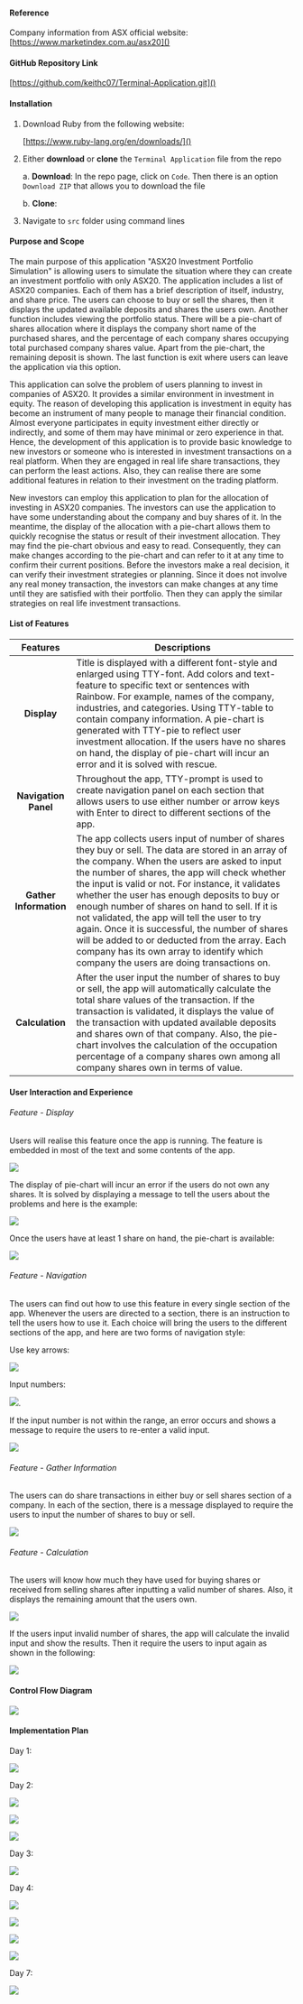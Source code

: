 #### **Reference**

Company information from ASX official website: [https://www.marketindex.com.au/asx20]()

#### **GitHub Repository Link**

[https://github.com/keithc07/Terminal-Application.git]()

#### Installation

1. Download Ruby from the following website:

   [https://www.ruby-lang.org/en/downloads/]()
2. Either **download** or **clone** the `Terminal Application` file from the repo

   a. **Download**: In the repo page, click on `Code`. Then there is an option `Download ZIP` that allows you to download the file

   b. **Clone**:
3. Navigate to `src` folder using command lines

#### **Purpose and Scope**

The main purpose of this application "ASX20 Investment Portfolio Simulation" is allowing users to simulate the situation where they can create an investment portfolio with only ASX20. The application includes a list of ASX20 companies. Each of them has a brief description of itself, industry, and share price. The users can choose to buy or sell the shares, then it displays the updated available deposits and shares the users own. Another function includes viewing the portfolio status. There will be a pie-chart of shares allocation where it displays the company short name of the purchased shares, and the percentage of each company shares occupying total purchased company shares value. Apart from the pie-chart, the remaining deposit is shown. The last function is exit where users can leave the application via this option.

This application can solve the problem of users planning to invest in companies of ASX20. It provides a similar environment in investment in equity. The reason of developing this application is investment in equity has become an instrument of many people to manage their financial condition. Almost everyone participates in equity investment either directly or indirectly, and some of them may have minimal or zero experience in that. Hence, the development of this application is to provide basic knowledge to new investors or someone who is interested in investment transactions on a real platform. When they are engaged in real life share transactions, they can perform the least actions. Also, they can realise there are some additional features in relation to their investment on the trading platform.

New investors can employ this application to plan for the allocation of investing in ASX20 companies. The investors can use the application to have some understanding about the company and buy shares of it. In the meantime, the display of the allocation with a pie-chart allows them to quickly recognise the status or result of their investment allocation. They may find the pie-chart obvious and easy to read. Consequently, they can make changes according to the pie-chart and can refer to it at any time to confirm their current positions. Before the investors make a real decision, it can verify their investment strategies or planning. Since it does not involve any real money transaction, the investors can make changes at any time until they are satisfied with their portfolio. Then they can apply the similar strategies on real life investment transactions.

#### **List of Features**

|           Features           | Descriptions                                                                                                                                                                                                                                                                                                                                                                                                                                                                                                                                                                                                |
| :--------------------------: | ----------------------------------------------------------------------------------------------------------------------------------------------------------------------------------------------------------------------------------------------------------------------------------------------------------------------------------------------------------------------------------------------------------------------------------------------------------------------------------------------------------------------------------------------------------------------------------------------------------- |
|      **Display**      | Title is displayed with a different font-style and enlarged using TTY-font. Add colors and text-feature to specific text or sentences with Rainbow. For example, names of the company, industries, and categories. Using TTY-table to contain company information. A pie-chart is generated with TTY-pie to reflect user investment allocation. If the users have no shares on hand, the display of pie-chart will incur an error and it is solved with rescue.                                                                                                                                             |
|  **Navigation Panel**  | Throughout the app, TTY-prompt is used to create navigation panel on each section that allows users to use either number or arrow keys with Enter to direct to different sections of the app.                                                                                                                                                                                                                                                                                                                                                                                                               |
| **Gather Information** | The app collects users input of number of shares they buy or sell. The data are stored in an array of the company. When the users are asked to input the number of shares, the app will check whether the input is valid or not. For instance, it validates whether the user has enough deposits to buy or enough number of shares on hand to sell. If it is not validated, the app will tell the user to try again. Once it is successful, the number of shares will be added to or deducted from the array. Each company has its own array to identify which company the users are doing transactions on. |
|    **Calculation**    | After the user input the number of shares to buy or sell, the app will automatically calculate the total share values of the transaction. If the transaction is validated, it displays the value of the transaction with updated available deposits and shares own of that company. Also, the pie-chart involves the calculation of the occupation percentage of a company shares own among all company shares own in terms of value.                                                                                                                                                                       |

#### **User Interaction and Experience**

###### Feature - Display

Users will realise this feature once the app is running. The feature is embedded in most of the text and some contents of the app.

![](image/README/1633152771929.png)

The display of pie-chart will incur an error if the users do not own any shares. It is solved by displaying a message to tell the users about the problems and here is the example:

![](image/README/1633153041991.png)

Once the users have at least 1 share on hand, the pie-chart is available:

![](image/README/1633153425227.png)

###### Feature - Navigation

The users can find out how to use this feature in every single section of the app. Whenever the users are directed to a section, there is an instruction to tell the users how to use it. Each choice will bring the users to the different sections of the app, and here are two forms of navigation style:

Use key arrows:

![](image/README/1633153855886.png)  

Input numbers:

 ![](https://file+.vscode-resource.vscode-webview.net/c%3A/Users/keith/OneDrive/%E6%A1%8C%E9%9D%A2/Coderacademy/KeithKwanHoChing_T1A3/image/README/1633154093447.png).

If the input number is not within the range, an error occurs and shows a message to require the users to re-enter a valid input.

![](image/README/1633154196368.png)

###### Feature - Gather Information

The users can do share transactions in either buy or sell shares section of a company. In each of the section, there is a message displayed to require the users to input the number of shares to buy or sell.

![](image/README/1633162473884.png)

###### Feature - Calculation

The users will know how much they have used for buying shares or received from selling shares after inputting a valid number of shares. Also, it displays the remaining amount that the users own.

![](image/README/1633163354329.png)

If the users input invalid number of shares, the app will calculate the invalid input and show the results. Then it require the users to input again as shown in the following:

![](image/README/1633162708795.png)

#### **Control Flow Diagram**

![](image/README/1633150097314.png)

#### **Implementation Plan**

Day 1:

![](image/README/1633150322383.png)

Day 2:

![](image/README/1633150333670.png)

![](image/README/1633150339795.png)

![](image/README/1633150343790.png)

Day 3:

![](image/README/1633150352079.png)

Day 4:

![](image/README/1633150363987.png)

![](image/README/1633150496016.png)

![](image/README/1633150518919.png)

![](image/README/1633150554020.png)

Day 7:

![](image/README/1633150375357.png)
